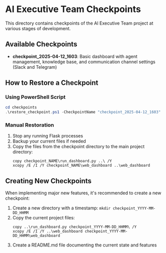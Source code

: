 # AI Executive Team Checkpoints

This directory contains checkpoints of the AI Executive Team project at various stages of development.

## Available Checkpoints

- **checkpoint_2025-04-12_1603**: Basic dashboard with agent management, knowledge base, and communication channel settings (Slack and Telegram)

## How to Restore a Checkpoint

### Using PowerShell Script

```powershell
cd checkpoints
.\restore_checkpoint.ps1 -CheckpointName "checkpoint_2025-04-12_1603"
```

### Manual Restoration

1. Stop any running Flask processes
2. Backup your current files if needed
3. Copy the files from the checkpoint directory to the main project directory:
   ```
   copy checkpoint_NAME\run_dashboard.py ..\ /Y
   xcopy /E /I /Y checkpoint_NAME\web_dashboard ..\web_dashboard
   ```

## Creating New Checkpoints

When implementing major new features, it's recommended to create a new checkpoint:

1. Create a new directory with a timestamp: `mkdir checkpoint_YYYY-MM-DD_HHMM`
2. Copy the current project files:
   ```
   copy ..\run_dashboard.py checkpoint_YYYY-MM-DD_HHMM\ /Y
   xcopy /E /I /Y ..\web_dashboard checkpoint_YYYY-MM-DD_HHMM\web_dashboard
   ```
3. Create a README.md file documenting the current state and features
